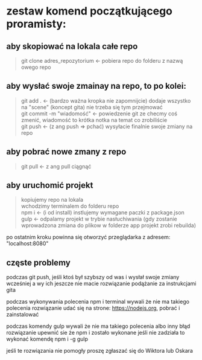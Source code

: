 # zestaw komend początkującego proramisty: 

## aby skopiować na lokala całe repo
> git clone adres_repozytorium <- pobiera repo do folderu z nazwą owego repo 

## aby wysłać swoje zmainay na repo, to po kolei:
> git add . <- (bardzo ważna kropka nie zapomnijcie) dodaje wszystko na "scene" (koncept gita) nie trzeba się tym przejmować  
> git commit -m "wiadomość" <- powiedzenie git ze checmy coś zmenić, wiadomość to krótka notka na temat co zrobiliście  
> git push <- (z ang push => pchać) wysyłacie finalnie swoje zmiany na repo  

## aby pobrać nowe zmany z repo
> git pull <- z ang pull ciągnąć 


## aby uruchomić projekt
> kopiujemy repo na lokala  
> wchodzimy terminalem do folderu repo  
> npm i <- (i od install) instlujemy wymagane paczki z package.json  
> gulp <- odpalamy projekt w trybie nasłuchiwania (gdy zostanie wprowadzona zmiana do plikow w folderze app projekt zrobi rebuilda)  

po ostatnim kroku powinna się otworzyć przeglądarka z adresem: "localhost:8080"



## częste problemy 

podczas git push, jeśli ktoś był szybszy od was i wysłał swoje zmiany wcześniej a wy ich jeszcze nie macie
rozwiązanie
podążanie za instrukcjami gita

podczas wykonywania polecenia npm i terminal wywali że nie ma takiego polecenia
rozwiązanie
udać się na strone: https://nodejs.org, pobrać i zainstalować

podczas komendy gulp wywali że nie ma takiego polecenia albo inny błąd
rozwiązanie
upewnić sie że npm i zostało wykonane jeśli nie zadziała to wykonać komendę npm i -g gulp


jeśli te rozwiązania nie pomogły proszę zgłaszać się do Wiktora lub Oskara